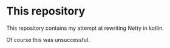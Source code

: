 # This repository

This repository contains my attempt at rewriting Netty in kotlin.

Of course this was unsuccessful.
